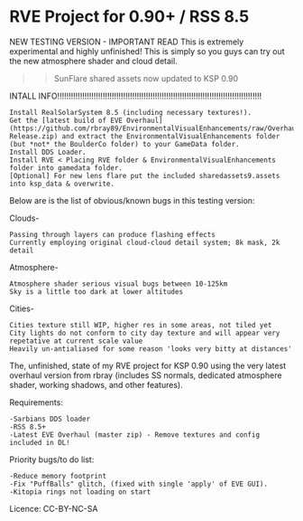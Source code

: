 RVE Project for 0.90+ / RSS 8.5
============

NEW TESTING VERSION - IMPORTANT READ
This is extremely experimental and highly unfinished!
This is simply so you guys can try out the new atmosphere shader and cloud detail.

>>SunFlare shared assets now updated to KSP 0.90

INTALL INFO!!!!!!!!!!!!!!!!!!!!!!!!!!!!!!!!!!!!!!!!!!!!!!!!!!!!!!!!!!!!!!!!!!!!!!!!!!!!!!!!!!!!!!!!!!

	Install RealSolarSystem 8.5 (including necessary textures!).
	Get the [latest build of EVE Overhaul](https://github.com/rbray89/EnvironmentalVisualEnhancements/raw/Overhaul/x86-Release.zip) and extract the EnvironmentalVisualEnhancements folder (but *not* the BoulderCo folder) to your GameData folder.
	Install DDS Loader.
	Install RVE < Placing RVE folder & EnvironmentalVisualEnhancements folder into gamedata folder.
	[Optional] For new lens flare put the included sharedassets9.assets into ksp_data & overwrite.

Below are is the list of obvious/known bugs in this testing version:

Clouds-

	Passing through layers can produce flashing effects
	Currently employing original cloud-cloud detail system; 8k mask, 2k detail

Atmosphere-

	Atmosphere shader serious visual bugs between 10-125km
	Sky is a little too dark at lower altitudes

Cities-

	Cities texture still WIP, higher res in some areas, not tiled yet
	City lights do not conform to city day texture and will appear very repetative at current scale value
	Heavily un-antialiased for some reason 'looks very bitty at distances'



The, unfinished, state of my RVE project for KSP 0.90 using the very latest overhaul version from rbray (includes SS normals, dedicated atmosphere shader, working shadows, and other features).


Requirements:

	-Sarbians DDS loader
 	-RSS 8.5+
 	-Latest EVE Overhaul (master zip) - Remove textures and config included in DL!

Priority bugs/to do list:

	-Reduce memory footprint
	-Fix "PuffBalls" glitch, (fixed with single 'apply' of EVE GUI).
	-Kitopia rings not loading on start



Licence: CC-BY-NC-SA
